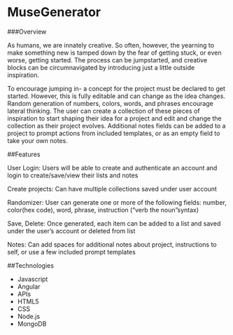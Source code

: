 # MuseGenerator

###Overview

As humans, we are innately creative. So often, however, the yearning to make something new is tamped down by the fear of getting stuck, or even worse, getting started. The process can be jumpstarted, and creative blocks can be circumnavigated by introducing just a little outside inspiration.

To encourage jumping in- a concept for the project must be declared to get started. However, this is fully editable and can change as the idea changes. Random generation of numbers, colors, words, and phrases encourage lateral thinking. The user can create a collection of these pieces of inspiration to start shaping their idea for a project and edit and change the collection as their project evolves. Additional notes fields can be added to a project to prompt actions from included templates, or as an empty field to take your own notes.

##Features

User Login: Users will be able to create and authenticate an account and login to create/save/view their lists and notes

Create projects: Can have multiple collections saved under user account

Randomizer: User can generate one or more of the following fields: number, color(hex code), word, phrase, instruction (“verb the noun”syntax)

Save, Delete: Once generated, each item can be added to a list and saved under the user’s account or deleted from list

Notes: Can add spaces for additional notes about project, instructions to self, or use a few included prompt templates


##Technologies

<ul>
  <li>Javascript</li>
  <li>Angular</li>
  <li>APIs</li> 
  <li>HTML5</li>
  <li>CSS</li>
  <li>Node.js</li>
  <li>MongoDB</li>
<ul>


